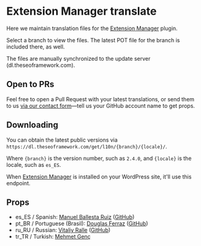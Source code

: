 # Extension Manager translate
Here we maintain translation files for the [Extension Manager](https://theseoframework.com/extension-manager/) plugin.

Select a branch to view the files. The latest POT file for the branch is included there, as well.

The files are manually synchronized to the update server (dl.theseoframework.com). 

## Open to PRs

Feel free to open a Pull Request with your latest translations, or send them to us [via our contact form](https://theseoframework.com/contact/)&mdash;tell us your GitHub account name to get props.

## Downloading

You can obtain the latest public versions via `https://dl.theseoframework.com/get/l10n/{branch}/{locale}/`.

Where `{branch}` is the version number, such as `2.4.0`, and `{locale}` is the locale, such as `es_ES`.

When [Extension Manager](https://theseoframework.com/extension-manager/) is installed on your WordPress site, it'll use this endpoint.

## Props

- es_ES / Spanish: [Manuel Ballesta Ruiz](https://profiles.wordpress.org/mbrsolution/) ([GitHub](https://github.com/mbrsolution))
- pt_BR / Portuguese (Brasil): [Douglas Ferraz](https://profiles.wordpress.org/douglasferraz89/) ([GitHub](https://github.com/douglasferraz89))
- ru_RU / Russian: [Vitaliy Ralle](https://profiles.wordpress.org/vit-1/) ([GitHub](https://github.com/vralle))
- tr_TR / Turkish: [Mehmet Genç](https://profiles.wordpress.org/gncmhmt/)
